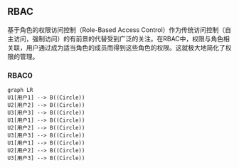 ## RBAC
基于角色的权限访问控制（Role-Based Access Control）作为传统访问控制（自主访问，强制访问）的有前景的代替受到广泛的关注。在RBAC中，权限与角色相关联，用户通过成为适当角色的成员而得到这些角色的权限。这就极大地简化了权限的管理。

### RBAC0
```mermaid
graph LR
U1[用户1] --> B((Circle))
U2[用户2] --> B((Circle))
U3[用户3] --> B((Circle))
U1[用户1] --> B((Circle))
U2[用户2] --> B((Circle))
U3[用户3] --> B((Circle))
U1[用户1] --> B((Circle))
U2[用户2] --> B((Circle))
U3[用户3] --> B((Circle))
```
<!--stackedit_data:
eyJoaXN0b3J5IjpbNTc4NTg1MTIxLDIxNjczMjU1NCwxMjI0OT
kwMzQ2XX0=
-->